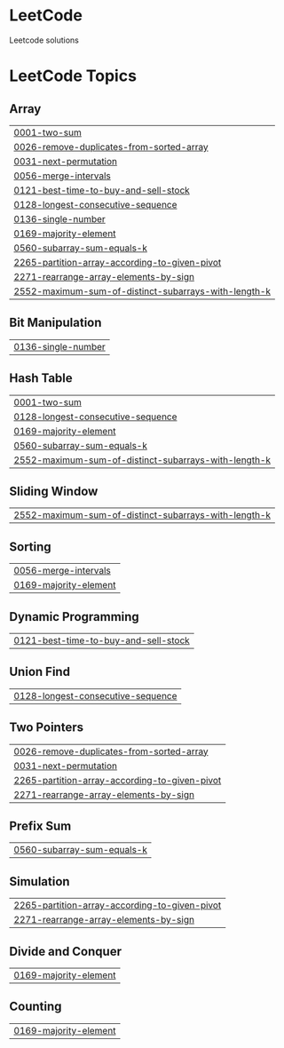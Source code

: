 # LeetCode
Leetcode solutions

<!---LeetCode Topics Start-->
# LeetCode Topics
## Array
|  |
| ------- |
| [0001-two-sum](https://github.com/shruticode81/LeetCode/tree/master/0001-two-sum) |
| [0026-remove-duplicates-from-sorted-array](https://github.com/shruticode81/LeetCode/tree/master/0026-remove-duplicates-from-sorted-array) |
| [0031-next-permutation](https://github.com/shruticode81/LeetCode/tree/master/0031-next-permutation) |
| [0056-merge-intervals](https://github.com/shruticode81/LeetCode/tree/master/0056-merge-intervals) |
| [0121-best-time-to-buy-and-sell-stock](https://github.com/shruticode81/LeetCode/tree/master/0121-best-time-to-buy-and-sell-stock) |
| [0128-longest-consecutive-sequence](https://github.com/shruticode81/LeetCode/tree/master/0128-longest-consecutive-sequence) |
| [0136-single-number](https://github.com/shruticode81/LeetCode/tree/master/0136-single-number) |
| [0169-majority-element](https://github.com/shruticode81/LeetCode/tree/master/0169-majority-element) |
| [0560-subarray-sum-equals-k](https://github.com/shruticode81/LeetCode/tree/master/0560-subarray-sum-equals-k) |
| [2265-partition-array-according-to-given-pivot](https://github.com/shruticode81/LeetCode/tree/master/2265-partition-array-according-to-given-pivot) |
| [2271-rearrange-array-elements-by-sign](https://github.com/shruticode81/LeetCode/tree/master/2271-rearrange-array-elements-by-sign) |
| [2552-maximum-sum-of-distinct-subarrays-with-length-k](https://github.com/shruticode81/LeetCode/tree/master/2552-maximum-sum-of-distinct-subarrays-with-length-k) |
## Bit Manipulation
|  |
| ------- |
| [0136-single-number](https://github.com/shruticode81/LeetCode/tree/master/0136-single-number) |
## Hash Table
|  |
| ------- |
| [0001-two-sum](https://github.com/shruticode81/LeetCode/tree/master/0001-two-sum) |
| [0128-longest-consecutive-sequence](https://github.com/shruticode81/LeetCode/tree/master/0128-longest-consecutive-sequence) |
| [0169-majority-element](https://github.com/shruticode81/LeetCode/tree/master/0169-majority-element) |
| [0560-subarray-sum-equals-k](https://github.com/shruticode81/LeetCode/tree/master/0560-subarray-sum-equals-k) |
| [2552-maximum-sum-of-distinct-subarrays-with-length-k](https://github.com/shruticode81/LeetCode/tree/master/2552-maximum-sum-of-distinct-subarrays-with-length-k) |
## Sliding Window
|  |
| ------- |
| [2552-maximum-sum-of-distinct-subarrays-with-length-k](https://github.com/shruticode81/LeetCode/tree/master/2552-maximum-sum-of-distinct-subarrays-with-length-k) |
## Sorting
|  |
| ------- |
| [0056-merge-intervals](https://github.com/shruticode81/LeetCode/tree/master/0056-merge-intervals) |
| [0169-majority-element](https://github.com/shruticode81/LeetCode/tree/master/0169-majority-element) |
## Dynamic Programming
|  |
| ------- |
| [0121-best-time-to-buy-and-sell-stock](https://github.com/shruticode81/LeetCode/tree/master/0121-best-time-to-buy-and-sell-stock) |
## Union Find
|  |
| ------- |
| [0128-longest-consecutive-sequence](https://github.com/shruticode81/LeetCode/tree/master/0128-longest-consecutive-sequence) |
## Two Pointers
|  |
| ------- |
| [0026-remove-duplicates-from-sorted-array](https://github.com/shruticode81/LeetCode/tree/master/0026-remove-duplicates-from-sorted-array) |
| [0031-next-permutation](https://github.com/shruticode81/LeetCode/tree/master/0031-next-permutation) |
| [2265-partition-array-according-to-given-pivot](https://github.com/shruticode81/LeetCode/tree/master/2265-partition-array-according-to-given-pivot) |
| [2271-rearrange-array-elements-by-sign](https://github.com/shruticode81/LeetCode/tree/master/2271-rearrange-array-elements-by-sign) |
## Prefix Sum
|  |
| ------- |
| [0560-subarray-sum-equals-k](https://github.com/shruticode81/LeetCode/tree/master/0560-subarray-sum-equals-k) |
## Simulation
|  |
| ------- |
| [2265-partition-array-according-to-given-pivot](https://github.com/shruticode81/LeetCode/tree/master/2265-partition-array-according-to-given-pivot) |
| [2271-rearrange-array-elements-by-sign](https://github.com/shruticode81/LeetCode/tree/master/2271-rearrange-array-elements-by-sign) |
## Divide and Conquer
|  |
| ------- |
| [0169-majority-element](https://github.com/shruticode81/LeetCode/tree/master/0169-majority-element) |
## Counting
|  |
| ------- |
| [0169-majority-element](https://github.com/shruticode81/LeetCode/tree/master/0169-majority-element) |
<!---LeetCode Topics End-->